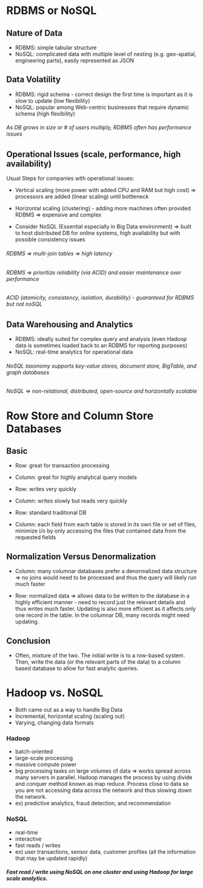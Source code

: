 # RDBMS or NoSQL

## Nature of Data
- RDBMS: simple tabular structure
- NoSQL: complicated data with multiple level of nesting (e.g. geo-spatial, engineering parts), easily represented as JSON

## Data Volatility
- RDBMS: rigid schema - correct design the first time is important as it is slow to update (low flexibility)
- NoSQL: popular among Web-centric businesses that require dynamic schema (high flexibility)

###### As DB grows in size or # of users multiply, RDBMS often has performance issues

## Operational Issues (scale, performance, high availability)
Usual Steps for companies with operational issues:
- Vertical scaling (more power with added CPU and RAM but high cost) => processors are added (linear scaling) until bottleneck
- Horizontal scaling (clustering) - adding more machines often provided RDBMS => expensive and complex

- Consider NoSQL (Essential especially in Big Data environment) => built to host distributed DB for online systems, high availability but with possible consistency issues

###### RDBMS => multi-join tables => high latency
###### RDBMS => prioritize reliability (via ACID) and easier maintenance over performance
###### ACID (atomicity, consistency, isolation, durability) - guaranteed for RDBMS but not noSQL

## Data Warehousing and Analytics
- RDBMS: ideally suited for complex query and analysis (even Hadoop data is sometimes loaded back to an RDBMS for reporting purposes)
- NoSQL: real-time analytics for operational data

###### NoSQL taxonomy supports key-value stores, document store, BigTable, and graph databases
###### NoSQL => non-relational, distributed, open-source and horizontally scalable


# Row Store and Column Store Databases

## Basic
- Row: great for transaction processing
- Column: great for highly analytical query models

- Row: writes very quickly
- Column: writes slowly but reads very quickly

- Row: standard traditional DB
- Column: each field from each table is stored in its own file or set of files, minimize i/o by only accessing the files that contained data from the requested fields

## Normalization Versus Denormalization

- Column: many columnar databases prefer a denormalized data structure => no joins would need to be processed and thus the query will likely run much faster

- Row: normalized data => allows data to be written to the database in a highly efficient manner - need to record just the relevant details and thus writes much faster. Updating is also more efficient as it affects only one record in the table. In the columnar DB, many records might need updating.

## Conclusion

- Often, mixture of the two. The initial write is to a row-based system. Then, write the data (or the relevant parts of the data) to a column based database to allow for fast analytic queries.


# Hadoop vs. NoSQL

- Both came out as a way to handle Big Data
- Incremental, horizontal scaling (scaling out)
- Varying, changing data formats

### Hadoop
- batch-oriented
- large-scale processing
- massive compute power
- big processing tasks on large volumes of data => works spread across many servers in parallel. Hadoop manages the process by using divide and conquer method known as map reduce. Process close to data so you are not accessing data across the network and thus slowing down the network.
- ex) predictive analytics, fraud detection, and recommendation

### NoSQL
- real-time
- interactive
- fast reads / writes
- ex) user transactions, sensor data, customer profiles (all the information that may be updated rapidly)

##### Fast read / write using NoSQL on one cluster and using Hadoop for large scale analytics.
